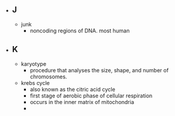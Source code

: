 - ## J
	- junk
		- noncoding regions of DNA. most human
- ## K
	- karyotype
		- procedure that analyses the size, shape, and number of chromosomes.
	- krebs cycle
		- also known as the citric acid cycle
		- first stage of aerobic phase of cellular respiration
		- occurs in the inner matrix of mitochondria
		-